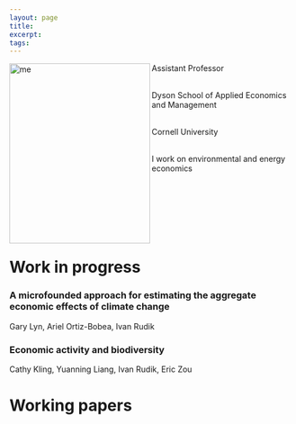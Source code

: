 ```yaml
---
layout: page 
title:
excerpt: 
tags: 
---
```

<p><img src="https://irudik.github.io/assets/img/rudik_photo.jpg" alt="me" align="left" style="width:250px;height:320px;">

Assistant Professor <br /> <br />
 
Dyson School of Applied Economics and Management <br /> <br />
 
Cornell University <br /> <br />
 
I work on environmental and energy economics <br /> <br />

</p>

<p style="clear: both;"> </p>
  
# Work in progress

### A microfounded approach for estimating the aggregate economic effects of climate change
Gary Lyn, Ariel Ortiz-Bobea, Ivan Rudik

### Economic activity and biodiversity
Cathy Kling, Yuanning Liang, Ivan Rudik, Eric Zou

# Working papers


